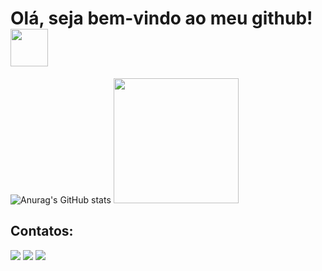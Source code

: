 <h1 align="left">
Olá, seja bem-vindo ao meu github!  <img src="https://media.giphy.com/media/B7PX9h827zD7q/giphy.gif" width="60"> 
</h1>

![Anurag's GitHub stats](https://github-readme-stats.vercel.app/api?username=KluverGuilherme&show_icons=true&theme=radical) <img src="https://media.giphy.com/media/gniz0qUijH8T7yRQWR/giphy.gif" width="200">
## Contatos:
<div>
<a href="https://instagram.com/klr.guilherme" target="_blank"><img src="https://img.shields.io/badge/-Instagram-%23E4405F?style=for-the-badge&logo=instagram&logoColor=white" target="_blank"></a>
<a href = "mailto:klr.guilherme@gmail.com"><img src="https://img.shields.io/badge/-Gmail-%23333?style=for-the-badge&logo=gmail&logoColor=white" target="_blank"></a>
<a href="https://www.linkedin.com/in/kluverguilherme" target="_blank"><img src="https://img.shields.io/badge/-LinkedIn-%230077B5?style=for-the-badge&logo=linkedin&logoColor=white" target="_blank"></a>   
</div>
  
